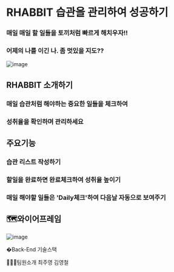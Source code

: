 # RHABBIT 습관을 관리하여 성공하기
### 매일 매일 할 일들을 토끼처럼 빠르게 해치우자!!
### 어제의 나를 이긴 나. 좀 멋있을 지도??
![image](https://user-images.githubusercontent.com/86106738/145660798-8abde359-1b4a-4310-8f26-e670c3effe38.png)

## RHABBIT 소개하기
### 매일 습관처럼 해야하는 중요한 일들을 체크하여 
### 성취율을 확인하며 관리하세요


## 주요기능
### 습관 리스트 작성하기
### 할일을 완료하면 완료체크하여 성취율 높이기
### 매일 해야할 일들은 'Daily체크'하여 다음날 자동으로 보여주기

 
## 🗺와이어프레임
![image](https://user-images.githubusercontent.com/86106738/145660434-1f838d4d-4eb6-4fe9-aeda-64cf4f4b377b.png)

�Back-End 기술스택

🧑🏻‍💻팀원소개
최주영 김영철
